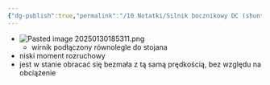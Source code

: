 ```yaml
---
{"dg-publish":true,"permalink":"/10 Notatki/Silnik bocznikowy DC (shunt motor)/","tags":["wiedza/zettel"]}
---
```


* ![Pasted image 20250130185311.png](/img/user/80%20Zasoby/Pasted%20image%2020250130185311.png)
	* wirnik podłączony równolegle do stojana
* niski moment rozruchowy
* jest w stanie obracać się bezmała z tą samą prędkością, bez względu na obciążenie